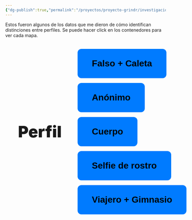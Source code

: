 ```yaml
---
{"dg-publish":true,"permalink":"/proyectos/proyecto-grindr/investigacion/tipos-de-perfiles/","created":"2025-02-27T12:20:26.596-05:00","updated":"2025-03-20T10:00:33.791-05:00"}
---
```


Estos fueron algunos de los datos que me dieron de cómo identifican distinciones entre perfiles. Se puede hacer click en los contenedores para ver cada mapa.
<div class="container">
  <div class="title">Perfil</div>
  <div class="button-container">
    <button onclick="cargarSVG('https://brunomoo.github.io/Grindr_web/digitalgarden/img/perfil falso y caleta___.svg')">
      Falso + Caleta
    </button>
    <button onclick="cargarSVG('https://brunomoo.github.io/Grindr_web/digitalgarden/img/perfil anonimo____.svg')">
      Anónimo
    </button>
    <button onclick="cargarSVG('https://brunomoo.github.io/Grindr_web/digitalgarden/img/perfil de cuerpo___.svg')">
      Cuerpo
    </button>
    <button onclick="cargarSVG('https://brunomoo.github.io/Grindr_web/digitalgarden/img/perfil de selfie de rostro___.svg')">
      Selfie de rostro
    </button>
    <button onclick="cargarSVG('https://brunomoo.github.io/Grindr_web/digitalgarden/img/perfil viajero y de gimnasio___.svg')">
      Viajero + Gimnasio
    </button>
  </div>
</div>


<div class="svg-container"></div>


<style>
  /* Contenedor principal */
  .container {
    display: flex;
    align-items: center;
    justify-content: space-between; /* Alinea PERFIL a la izquierda y botones a la derecha */
    gap: 50px;
    max-width: 100%;
    padding: 20px;
  }

  /* Texto grande a la izquierda */
  .title {
    font-size: 50px;
    font-weight: 900;
    text-align: left;
    flex-shrink: 0; /* Evita que PERFIL se haga más pequeño */
    padding-left: 20px;
  }

  /* Contenedor de los botones */
  .button-container {
    display: flex;
    flex-direction: column;
    gap: 15px;
    align-items: flex-start; /* Alinea los botones a la derecha */
  }

  /* Botones */
  .button-container button {
    padding: 30px 45px;
    font-size: 28px;
    font-weight: 900;
    cursor: pointer;
    border: none;
    border-radius: 12px;
    background-color: #007bff;
    text-align: center;
    white-space: nowrap;
    min-width: fit-content;
    width: auto;
    max-width: 100%;
  }

  .button-container button:hover {
    background-color: #0056b3;
    transform: scale(1.1);
  }

  /* Contenedor del SVG */
  .svg-container {
    display: flex;
    justify-content: center;
    align-items: center;
    width: 100%;
    margin-top: 20px;
  }

  /* 📱 Ajustes para móviles */
  @media (max-width: 768px) {
    .container {
      flex-direction: column; /* Pone PERFIL arriba y botones abajo en móviles */
      align-items: center;
      text-align: center;
      gap: 20px;
    }
    
    .title {
      font-size: 40px;
      text-align: center;
    }

    .button-container {
      align-items: center; /* Centra los botones en móviles */
    }

    .button-container button {
      font-size: 22px;
      padding: 15px 30px;
    }
  }
</style>


<script>
function cargarSVG(url) {
  fetch(url)
    .then(response => response.text())
    .then(svg => {
      document.querySelector(".svg-container").innerHTML = svg;
      const svgElement = document.querySelector(".svg-container svg");
      if (svgElement) {
        svgElement.style.width = "100%";
        svgElement.style.height = "auto";
      }
    })
    .catch(error => {
      console.error("Error al cargar el SVG:", error);
    });
}
</script>
